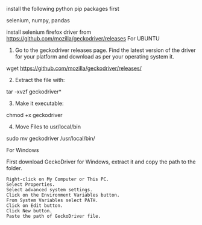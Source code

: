 install the following python pip packages first

selenium,
numpy,
pandas

install selenium firefox driver from https://github.com/mozilla/geckodriver/releases
For UBUNTU

1.  Go to the geckodriver releases page. Find the latest version of the driver for your platform and download as per your operating system it.



wget https://github.com/mozilla/geckodriver/releases/

2. Extract the file with:

tar -xvzf geckodriver\*

3. Make it executable:

chmod +x geckodriver

4.  Move Files to usr/local/bin

sudo mv geckodriver /usr/local/bin/


For Windows


First download GeckoDriver for Windows, extract it and copy the path to the folder.

    Right-click on My Computer or This PC.
    Select Properties.
    Select advanced system settings.
    Click on the Environment Variables button.
    From System Variables select PATH.
    Click on Edit button.
    Click New button.
    Paste the path of GeckoDriver file.


